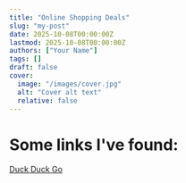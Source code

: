 ```yaml
---
title: "Online Shopping Deals"
slug: "my-post"
date: 2025-10-08T00:00:00Z
lastmod: 2025-10-08T00:00:00Z
authors: ["Your Name"]
tags: []
draft: false
cover:
  image: "/images/cover.jpg"
  alt: "Cover alt text"
  relative: false
---
```


# Some links I've found:

[Duck Duck Go](https://duckduckgo.com)